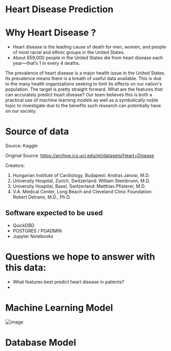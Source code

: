 
# Heart Disease Prediction 

# Why Heart Disease ?
 - Heart disease is the leading cause of death for men, women, and people of most racial and ethnic groups in the United States.
 - About 659,000 people in the United States die from heart disease each year—that’s 1 in every 4 deaths.
 
 The prevalence of heart disease is a major health issue in the United States.  Its prevalence means there is a breath of useful data
 available.  This is due to the many health organizations seeking to limit its effects on our nation's population.  The target is pretty straight forward.
 What are the features that can accurately predict heart disease?  Our team believes this is both a practical use of machine learning models 
 as well as a symbolically noble topic to investigate due to the benefits such research can potentially have on our society.

# Source of data

Source: Kaggle

Original Source: https://archive.ics.uci.edu/ml/datasets/Heart+Disease

Creators:
1. Hungarian Institute of Cardiology. Budapest: Andras Janosi, M.D.
2. University Hospital, Zurich, Switzerland: William Steinbrunn, M.D.
3. University Hospital, Basel, Switzerland: Matthias Pfisterer, M.D.
4. V.A. Medical Center, Long Beach and Cleveland Clinic Foundation: Robert Detrano, M.D., Ph.D.



## Software expected to be used

* QuickDBD
* POSTGRES / PGADMIN
* Jupyter Notebooks

# Questions we hope to answer with this data: 

- What features best predict heart disease in patients?
-

# Machine Learning Model

![image](https://user-images.githubusercontent.com/99847046/178033359-39a7cf9f-e0a9-41bc-acef-5ea630665311.png)

# Database Model



